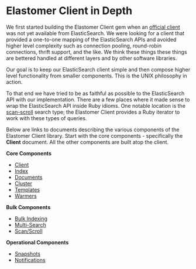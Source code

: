 # Elastomer Client in Depth

We first started building the Elastomer Client gem when an
[official client](https://github.com/elasticsearch/elasticsearch-ruby)
was not yet available from ElasticSearch. We were looking for a client that
provided a one-to-one mapping of the ElasticSearch APIs and avoided higher level
complexity such as connection pooling, round-robin connections, thrift support,
and the like. We think these things these things are bettered handled at
different layers and by other software libraries.

Our goal is to keep our ElasticSearch client simple and then compose
higher level functionality from smaller components. This is the UNIX philosophy
in action.

To that end we have tried to be as faithful as possible to the ElasticSearch API
with our implementation. There are a few places where it made sense to wrap the
ElasticSearch API inside Ruby idioms. One notable location is the
[scan-scroll](http://www.elasticsearch.org/guide/en/elasticsearch/guide/current/scan-scroll.html)
search type; the Elastomer Client provides a Ruby iterator to work with these
types of queries.

Below are links to documents describing the various components of the Elastomer
Client library. Start with the core components - specifically the **Client**
document. All the other components are built atop the client.

**Core Components**

* [Client](client.md)
* [Index](index.md)
* [Documents](docs.md)
* [Cluster](cluster.md)
* [Templates](templates.md)
* [Warmers](warmers.md)

**Bulk Components**

* [Bulk Indexing](bulk_indexing.md)
* [Multi-Search](multi_search.md)
* [Scan/Scroll](scan_scroll.md)

**Operational Components**

* [Snapshots](snapshots.md)
* [Notifications](notifications.md)
